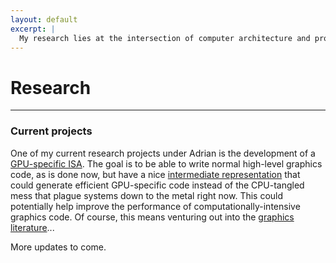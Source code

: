 ```yaml
---
layout: default
excerpt: |
  My research lies at the intersection of computer architecture and programming languages. A lot of what I like learning about is about approximate computing, which is the notion that we can trade off correctness for efficiency in applications where exact answers are important, but not critical. I help design better abstractions for this new computing formalism.
---
```


# Research

----

### Current projects

One of my current research projects under Adrian is the development of a
[GPU-specific ISA][gpu-research]. The goal is to be able to write normal high-level
graphics code, as is done now, but have a nice [intermediate representation][llvm]
that could generate efficient GPU-specific code instead of the CPU-tangled mess
that plague systems down to the metal right now. This could potentially help
improve the performance of computationally-intensive graphics code. Of course,
this means venturing out into the [graphics literature][graphics]...

More updates to come.

[gpu-research]: http://www.cs.cornell.edu/~asampson/blog/opengl.html
[llvm]:         http://www.cs.cornell.edu/~asampson/blog/llvm.html
[graphics]:     http://jcgt.org